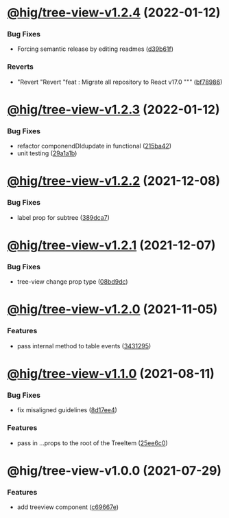 # [@hig/tree-view-v1.2.4](https://github.com/Autodesk/hig/compare/@hig/tree-view@1.2.3...@hig/tree-view@1.2.4) (2022-01-12)


### Bug Fixes

* Forcing semantic release by editing readmes ([d39b61f](https://github.com/Autodesk/hig/commit/d39b61f))


### Reverts

* "Revert "Revert "feat : Migrate all repository to React v17.0 """ ([bf78986](https://github.com/Autodesk/hig/commit/bf78986))

# [@hig/tree-view-v1.2.3](https://github.com/Autodesk/hig/compare/@hig/tree-view@1.2.2...@hig/tree-view@1.2.3) (2022-01-12)


### Bug Fixes

* refactor componendDIdupdate in functional ([215ba42](https://github.com/Autodesk/hig/commit/215ba42))
* unit testing ([29a1a1b](https://github.com/Autodesk/hig/commit/29a1a1b))

# [@hig/tree-view-v1.2.2](https://github.com/Autodesk/hig/compare/@hig/tree-view@1.2.1...@hig/tree-view@1.2.2) (2021-12-08)


### Bug Fixes

* label prop for subtree ([389dca7](https://github.com/Autodesk/hig/commit/389dca7))

# [@hig/tree-view-v1.2.1](https://github.com/Autodesk/hig/compare/@hig/tree-view@1.2.0...@hig/tree-view@1.2.1) (2021-12-07)


### Bug Fixes

* tree-view change prop type ([08bd9dc](https://github.com/Autodesk/hig/commit/08bd9dc))

# [@hig/tree-view-v1.2.0](https://github.com/Autodesk/hig/compare/@hig/tree-view@1.1.0...@hig/tree-view@1.2.0) (2021-11-05)


### Features

* pass internal method to table events ([3431295](https://github.com/Autodesk/hig/commit/3431295))

# [@hig/tree-view-v1.1.0](https://github.com/Autodesk/hig/compare/@hig/tree-view@1.0.0...@hig/tree-view@1.1.0) (2021-08-11)


### Bug Fixes

* fix misaligned guidelines ([8d17ee4](https://github.com/Autodesk/hig/commit/8d17ee4))


### Features

* pass in ...props to the root of the TreeItem ([25ee6c0](https://github.com/Autodesk/hig/commit/25ee6c0))

# @hig/tree-view-v1.0.0 (2021-07-29)


### Features

* add treeview component ([c69667e](https://github.com/Autodesk/hig/commit/c69667e))
